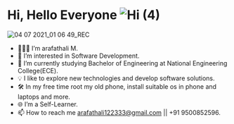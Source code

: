# Hi, Hello Everyone ![Hi (4)](https://user-images.githubusercontent.com/60483672/124365423-840a3080-dc65-11eb-863a-c82bc5e04d38.gif)
![04 07 2021_01 06 49_REC](https://user-images.githubusercontent.com/60483672/124365440-a69c4980-dc65-11eb-8d9d-b434b796f783.gif)
- 👨🏻‍💻 I’m arafathali M.
- 👀 I’m interested in Software Development.
- 🌱 I’m currently studying Bachelor of Engineering at National Engineering College(ECE).
- 💡  I like to explore new technologies and develop software solutions.
- 🛠  In my free time root my old phone, install suitable os in phone and laptops and more.
- 🌐 I’m a Self-Learner.
- 📫 How to reach me arafathali122333@gmail.com || +91 9500852596.

<!---
arafathali122333/arafathali122333 is a ✨ special ✨ repository because its `README.md` (this file) appears on your GitHub profile.
You can click the Preview link to take a look at your changes.
--->
